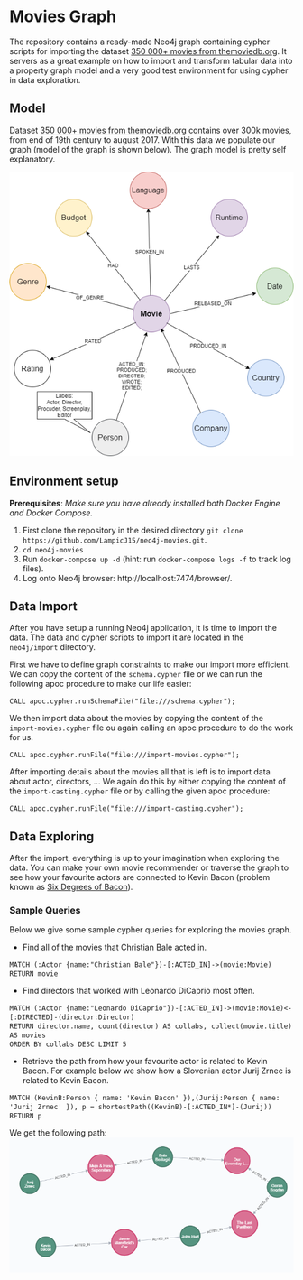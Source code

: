 # Movies Graph

The repository contains a ready-made Neo4j graph containing cypher scripts for importing the 
dataset [350 000+ movies from themoviedb.org](https://www.kaggle.com/stephanerappeneau/350-000-movies-from-themoviedborg).
It servers as a great example on how to import and transform tabular data into a property graph model and
 a very good test environment for using cypher in data exploration.
 
## Model
Dataset [350 000+ movies from themoviedb.org](https://www.kaggle.com/stephanerappeneau/350-000-movies-from-themoviedborg) 
contains over 300k movies, from end of 19th century to august 2017. With this data we populate our graph 
(model of the graph is shown below). The graph model is pretty self explanatory.


![](./visual/movies-graph.png)

## Environment setup

**Prerequisites**:  *Make sure you have already installed both Docker Engine and Docker Compose.*

1. First clone the repository in the desired directory `git clone https://github.com/LampicJ15/neo4j-movies.git`.
2. `cd neo4j-movies`
3. Run `docker-compose up -d` (hint: run `docker-compose logs -f` to track log files).
4. Log onto Neo4j browser: http://localhost:7474/browser/.

## Data Import

After you have setup a running Neo4j application, it is time to import the data.
The data and cypher scripts to import it are located in the `neo4j/import` directory. 

First we have to define graph constraints to make our import more efficient.
We can copy the content of the `schema.cypher` file or we can run the following apoc procedure
to make our life easier:
```
CALL apoc.cypher.runSchemaFile("file:///schema.cypher");
```

We then import data about the movies by copying the content of the `import-movies.cypher` file
ou again calling an apoc procedure to do the work for us. 
```
CALL apoc.cypher.runFile("file:///import-movies.cypher");
```

After importing details about the movies all that is left is to import data 
about actor, directors, ... We again do this by either copying the content of the `import-casting.cypher` 
file or by calling the given apoc procedure:
```
CALL apoc.cypher.runFile("file:///import-casting.cypher");
```

## Data Exploring

After the import, everything is up to your imagination when exploring the data.
You can make your own movie recommender or traverse the graph to see how your favourite 
actors are connected to Kevin Bacon (problem known as [Six Degrees of Bacon](https://en.wikipedia.org/wiki/Six_Degrees_of_Kevin_Bacon)).

### Sample Queries
Below we give some sample cypher queries for exploring the movies graph.

- Find all of the movies that Christian Bale acted in.
```
MATCH (:Actor {name:"Christian Bale"})-[:ACTED_IN]->(movie:Movie)
RETURN movie
```
- Find directors that worked with Leonardo DiCaprio most often.
```
MATCH (:Actor {name:"Leonardo DiCaprio"})-[:ACTED_IN]->(movie:Movie)<-[:DIRECTED]-(director:Director)
RETURN director.name, count(director) AS collabs, collect(movie.title) AS movies
ORDER BY collabs DESC LIMIT 5
```

- Retrieve the path from how your favourite actor is related to Kevin Bacon. For example below we show
how a Slovenian actor Jurij Zrnec is related to Kevin Bacon.
```
MATCH (KevinB:Person { name: 'Kevin Bacon' }),(Jurij:Person { name: 'Jurij Zrnec' }), p = shortestPath((KevinB)-[:ACTED_IN*]-(Jurij))
RETURN p
```
We get the following path:
![](./visual/jz-bacon.png)